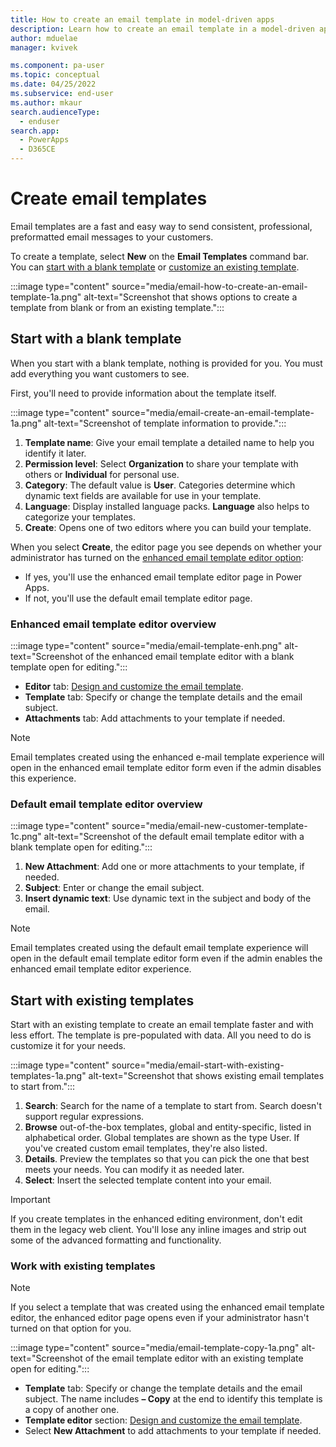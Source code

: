 ```yaml
---
title: How to create an email template in model-driven apps
description: Learn how to create an email template in a model-driven app.
author: mduelae
manager: kvivek

ms.component: pa-user
ms.topic: conceptual
ms.date: 04/25/2022
ms.subservice: end-user
ms.author: mkaur
search.audienceType: 
  - enduser
search.app: 
  - PowerApps
  - D365CE
---
```


# Create email templates

Email templates are a fast and easy way to send consistent, professional, preformatted email messages to your customers.

To create a template, select **New** on the **Email Templates** command bar. You can [start with a blank template](#start-with-a-blank-template) or [customize an existing template](#start-with-existing-templates).

:::image type="content" source="media/email-how-to-create-an-email-template-1a.png" alt-text="Screenshot that shows options to create a template from blank or from an existing template.":::

## Start with a blank template

When you start with a blank template, nothing is provided for you. You must add everything you want customers to see.

First, you'll need to provide information about the template itself.

:::image type="content" source="media/email-create-an-email-template-1a.png" alt-text="Screenshot of template information to provide.":::

   1. **Template name**: Give your email template a detailed name to help you identify it later.
   2. **Permission level**: Select **Organization** to share your template with others or **Individual** for personal use.
   3. **Category**: The default value is **User**. Categories determine which dynamic text fields are available for use in your template.
   4. **Language**: Display installed language packs. **Language** also helps to categorize your templates.
   5. **Create**: Opens one of two editors where you can build your template.

When you select **Create**, the editor page you see depends on whether your administrator has turned on the [enhanced email template editor option](cs_email_template_builder.md):

- If yes, you'll use the enhanced email template editor page in Power Apps.
- If not, you'll use the default email template editor page.

### Enhanced email template editor overview

:::image type="content" source="media/email-template-enh.png" alt-text="Screenshot of the enhanced email template editor with a blank template open for editing.":::

- **Editor** tab: [Design and customize the email template](cs-template-options.md).
- **Template** tab: Specify or change the template details and the email subject.
- **Attachments** tab: Add attachments to your template if needed.

> [!NOTE]
> Email templates created using the enhanced e-mail template experience will open in the enhanced email template editor form even if the admin disables this experience.

### Default email template editor overview

:::image type="content" source="media/email-new-customer-template-1c.png" alt-text="Screenshot of the default email template editor with a blank template open for editing.":::
<!-- Please renumber the items in the screenshot so that they flow from left (1) to right (3), and then update the following list to match. Thanks!-->

   1. **New Attachment**: Add one or more attachments to your template, if needed.
   2. **Subject**: Enter or change the email subject.
   3. **Insert dynamic text**: Use dynamic text in the subject and body of the email.

> [!NOTE]
> Email templates created using the default email template experience will open in the default email template editor form even if the admin enables the enhanced email template editor experience. 
 
## Start with existing templates

Start with an existing template to create an email template faster and with less effort. The template is pre-populated with data. All you need to do is customize it for your needs.

:::image type="content" source="media/email-start-with-existing-templates-1a.png" alt-text="Screenshot that shows existing email templates to start from.":::

   1. **Search**: Search for the name of a template to start from. Search doesn't support regular expressions.
   2. **Browse** out-of-the-box templates, global and entity-specific, listed in alphabetical order. Global templates are shown as the type User. If you've created custom email templates, they're also listed.
   3. **Details**. Preview the templates so that you can pick the one that best meets your needs. You can modify it as needed later.
   4. **Select**: Insert the selected template content into your email.

> [!Important]
> If you create templates in the enhanced editing environment, don't edit them in the legacy web client. You'll lose any inline images and strip out some of the advanced formatting and functionality.

### Work with existing templates

> [!NOTE]
> If you select a template that was created using the enhanced email template editor, the enhanced editor page opens even if your administrator hasn't turned on that option for you.

<!-- Can you please add text that explains the above note in connection with the preceding note? That is, I don't understand how a user could edit an enhanced template in the legacy client if the enhanced editor opens automatically even if that setting isn't enabled. -->

:::image type="content" source="media/email-template-copy-1a.png" alt-text="Screenshot of the email template editor with an existing template open for editing.":::

- **Template** tab: Specify or change the template details and the email subject. The name includes **– Copy** at the end to identify this template is a copy of another one.
- **Template editor** section: [Design and customize the email template](cs-template-options.md).
- Select **New Attachment** to add attachments to your template if needed.
